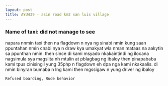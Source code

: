 ```yaml
---
layout: post
title: AYU439 - asin road km2 san luis village
---
```


### Name of taxi: did not manage to see

napara nnmin taxi then na flagdown n nya ng sinabi nmin kung saan ppuntahan nmin cnabi nya n draw kya umakyat wla nman mataas na aakytin sa ppunthan nmin. then since di kami msyado nkakaintindi ng ilocana nagsimula sya magslita nh mtulin at pblagbag ng ibaloy then pinapababa kami tpus cinisingil yung 35php n flagdown eh dpa nga kami nkakaalis. di nmin binyran bumaba n lng kami then mgssigaw n yung driver ng ibaloy 

```Refused boarding, Rude behavior```
